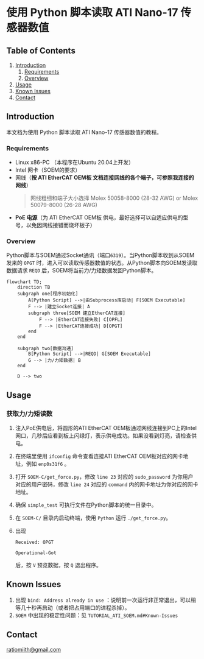 # 使用 Python 脚本读取 ATI Nano-17 传感器数值

## Table of Contents
1. [Introduction](#introduction)
    1. [Requirements](#requirements)
    2. [Overview](#overview)
2. [Usage](#usage)
3. [Known Issues](#known-issues)
4. [Contact](#contact)


## Introduction
本文档为使用 Python 脚本读取 ATI Nano-17 传感器数值的教程。

### Requirements
* Linux x86-PC （本程序在Ubuntu 20.04上开发）
* Intel 网卡（SOEM的要求）
* 网线（**按 ATI EtherCAT OEM板 文档连接网线的各个端子，可参照我连接的网线**）
    >网线粗细和端子大小选择 Molex 50058-8000 (28-32 AWG) or Molex 50079-8000 (26-28 AWG) 
* **PoE 电源**（为 ATI EtherCAT OEM板 供电，最好选择可以自适应供电的型号，以免因网线接错而烧坏板子）

### Overview
Python脚本与SOEM通过Socket通讯（端口`6319`）。当Python脚本收到从SOEM发来的 `OPGT` 时，进入可以读取传感器数值的状态。从Python脚本向SOEM发读取数据请求 `REQD` 后，SOEM将当前力/力矩数据发回Python脚本。

```mermaid
flowchart TD;
    direction TB
    subgraph one[程序初始化]
        A[Python Script] -->|由Subprocess库启动| F[SOEM Executable]
        F --> |建立Socket连接| A
        subgraph three[SOEM 建立EtherCAT连接]
            F --> |EtherCAT连接失败| C[OPFL]
            F --> |EtherCAT连接成功| D[OPGT]
        end
    end

    subgraph two[数据沟通]
        B[Python Script] -->|REQD| G[SOEM Executable]
        G --> |力/力矩数据| B
    end

    D --> two
```


## Usage

### 获取力/力矩读数
1. 注入PoE供电后，将圆形的ATI EtherCAT OEM板通过网线连接到PC上的Intel网口，几秒后应看到板上闪绿灯，表示供电成功。如果没看到灯亮，请检查供电。
2. 在终端里使用 `ifconfig` 命令查看连接ATI EtherCAT OEM板对应的网卡地址，例如 `enp0s31f6` 。
3. 打开 `SOEM-C/get_force.py`，修改 `line 23` 对应的 `sudo_password` 为你用户对应的用户密码，修改 `line 24` 对应的 `command` 内的网卡地址为你对应的网卡地址。
4. 确保 `simple_test` 可执行文件在Python脚本的统一目录中。
5. 在 `SOEM-C/` 目录内启动终端，使用 `Python` 运行 `./get_force.py`。
6. 出现

    `Received: OPGT`
    
    `Operational-Got`

    后，按 `V` 预览数据，按 `Q` 退出程序。
 

## Known Issues

1. 出现 `bind: Address already in use` ：说明前一次运行非正常退出，可以稍等几十秒再启动（或者把占用端口的进程杀掉）。
2. `SOEM` 中出现的稳定性问题：见 `TUTORIAL_ATI_SOEM.md#Known-Issues`

## Contact
ratiomiith@gmail.com
